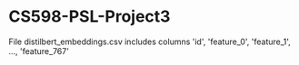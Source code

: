 # CS598-PSL-Project3

File distilbert_embeddings.csv includes columns 'id', 'feature_0',	'feature_1', ..., 'feature_767'
